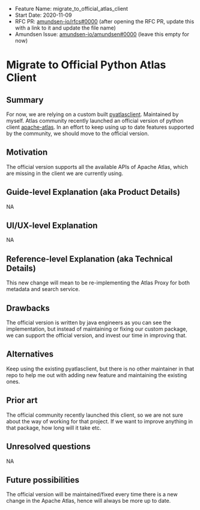- Feature Name: migrate_to_official_atlas_client
- Start Date: 2020-11-09
- RFC PR: [amundsen-io/rfcs#0000](https://github.com/amundsen-io/rfcs/pull/0000) (after opening the RFC PR, update this with a link to it and update the file name)
- Amundsen Issue: [amundsen-io/amundsen#0000](https://github.com/amundsen-io/amundsen/issues/0000) (leave this empty for now)

# Migrate to Official Python Atlas Client

## Summary

For now, we are relying on a custom built [pyatlasclient](https://pyatlasclient.readthedocs.io/en/latest/index.html). Maintained by myself. 
Atlas community recently launched an official version of python client [apache-atlas](https://pypi.org/project/apache-atlas/). 
In an effort to keep using up to date features supported by the community, we should move to the official version.

## Motivation

The official version supports all the available APIs of Apache Atlas, which are missing in the client we are currently using. 

## Guide-level Explanation (aka Product Details)

NA

## UI/UX-level Explanation

NA

## Reference-level Explanation (aka Technical Details)

This new change will mean to be re-implementing the Atlas Proxy for both metadata and search service. 

## Drawbacks

The official version is written by java engineers as you can see the implementation, but instead of maintaining or fixing 
our custom package, we can support the official version, and invest our time in improving that. 

## Alternatives

Keep using the existing pyatlasclient, but there is no other maintainer in that repo to help me out with adding new feature and maintaining the existing ones.

## Prior art

The official community recently launched this client, so we are not sure about the way of working for that project. 
If we want to improve anything in that package, how long will it take etc.  

## Unresolved questions

NA

## Future possibilities

The official version will be maintained/fixed every time there is a new change in the Apache Atlas, hence will always be more up to date. 
